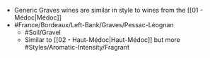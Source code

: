 - Generic Graves wines are similar in style to wines from the [[01 - Médoc|Médoc]]
- #France/Bordeaux/Left-Bank/Graves/Pessac-Léognan
	- #Soil/Gravel
	- Similar to [[02 - Haut-Médoc|Haut-Médoc]] but more #Styles/Aromatic-Intensity/Fragrant